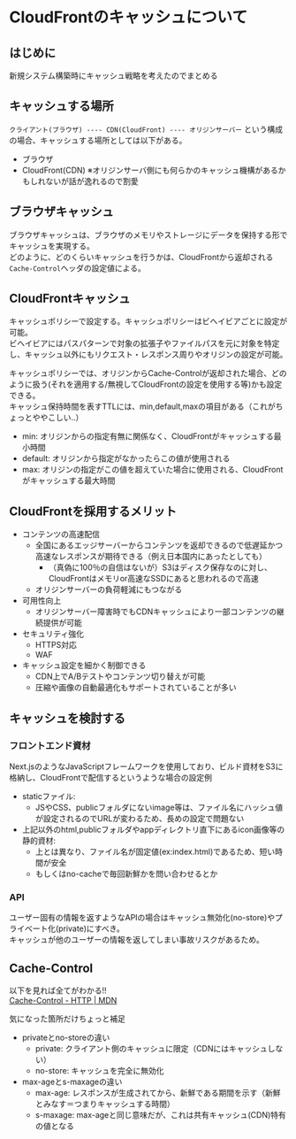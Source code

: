 # CloudFrontのキャッシュについて

## はじめに

新規システム構築時にキャッシュ戦略を考えたのでまとめる

## キャッシュする場所

`クライアント(ブラウザ) ---- CDN(CloudFront) ---- オリジンサーバー` という構成の場合、キャッシュする場所としては以下がある。

- ブラウザ
- CloudFront(CDN)
※オリジンサーバ側にも何らかのキャッシュ機構があるかもしれないが話が逸れるので割愛

## ブラウザキャッシュ

ブラウザキャッシュは、ブラウザのメモリやストレージにデータを保持する形でキャッシュを実現する。  
どのように、どのくらいキャッシュを行うかは、CloudFrontから返却される`Cache-Control`ヘッダの設定値による。

## CloudFrontキャッシュ

キャッシュポリシーで設定する。キャッシュポリシーはビヘイビアごとに設定が可能。  
ビヘイビアにはパスパターンで対象の拡張子やファイルパスを元に対象を特定し、キャッシュ以外にもリクエスト・レスポンス周りやオリジンの設定が可能。

キャッシュポリシーでは、オリジンからCache-Controlが返却された場合、どのように扱う(それを適用する/無視してCloudFrontの設定を使用する等)かも設定できる。  
キャッシュ保持時間を表すTTLには、min,default,maxの項目がある（これがちょっとややこしい..）

- min: オリジンからの指定有無に関係なく、CloudFrontがキャッシュする最小時間
- default: オリジンから指定がなかったらこの値が使用される
- max: オリジンの指定がこの値を超えていた場合に使用される、CloudFrontがキャッシュする最大時間

## CloudFrontを採用するメリット

- コンテンツの高速配信
  - 全国にあるエッジサーバーからコンテンツを返却できるので低遅延かつ高速なレスポンスが期待できる（例え日本国内にあったとしても）
    - （真偽に100％の自信はないが）S3はディスク保存なのに対し、CloudFrontはメモリor高速なSSDにあると思われるので高速  
  - オリジンサーバーの負荷軽減にもつながる
- 可用性向上
  - オリジンサーバー障害時でもCDNキャッシュにより一部コンテンツの継続提供が可能
- セキュリティ強化
  - HTTPS対応
  - WAF
- キャッシュ設定を細かく制御できる
  - CDN上でA/Bテストやコンテンツ切り替えが可能
  - 圧縮や画像の自動最適化もサポートされていることが多い

## キャッシュを検討する

### フロントエンド資材

Next.jsのようなJavaScriptフレームワークを使用しており、ビルド資材をS3に格納し、CloudFrontで配信するというような場合の設定例

- staticファイル: 
  - JSやCSS、publicフォルダにないimage等は、ファイル名にハッシュ値が設定されるのでURLが変わるため、長めの設定で問題ない
- 上記以外のhtml,publicフォルダやappディレクトリ直下にあるicon画像等の静的資材: 
  - 上とは異なり、ファイル名が固定値(ex:index.html)であるため、短い時間が安全
  - もしくはno-cacheで毎回新鮮かを問い合わせるとか

### API

ユーザー固有の情報を返すようなAPIの場合はキャッシュ無効化(no-store)やプライベート化(private)にすべき。  
キャッシュが他のユーザーの情報を返してしまい事故リスクがあるため。

## Cache-Control

以下を見れば全てがわかる!!  
[Cache-Control - HTTP | MDN](https://developer.mozilla.org/ja/docs/Web/HTTP/Reference/Headers/Cache-Control)

気になった箇所だけちょっと補足

- privateとno-storeの違い
  - private: クライアント側のキャッシュに限定（CDNにはキャッシュしない）
  - no-store: キャッシュを完全に無効化
- max-ageとs-maxageの違い
  - max-age: レスポンスが生成されてから、新鮮である期間を示す（新鮮とみなす＝つまりキャッシュする時間）
  - s-maxage: max-ageと同じ意味だが、これは共有キャッシュ(CDN)特有の値となる